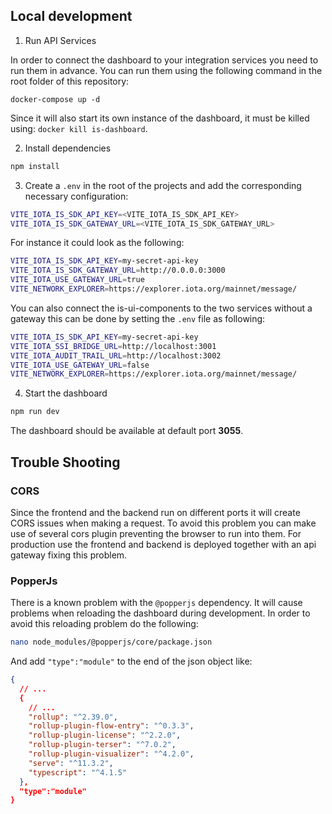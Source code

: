 
## Local development

1. Run API Services

In order to connect the dashboard to your integration services you need to run them in advance. You can run them using the following command in the root folder of this repository: 
```
docker-compose up -d
```
Since it will also start its own instance of the dashboard, it must be killed using: `docker kill is-dashboard`.


2. Install dependencies

```bash
npm install
```

3. Create a `.env` in the root of the projects and add the corresponding necessary configuration:

```bash
VITE_IOTA_IS_SDK_API_KEY=<VITE_IOTA_IS_SDK_API_KEY>
VITE_IOTA_IS_SDK_GATEWAY_URL=<VITE_IOTA_IS_SDK_GATEWAY_URL>
```

For instance it could look as the following:

```bash
VITE_IOTA_IS_SDK_API_KEY=my-secret-api-key
VITE_IOTA_IS_SDK_GATEWAY_URL=http://0.0.0.0:3000
VITE_IOTA_USE_GATEWAY_URL=true
VITE_NETWORK_EXPLORER=https://explorer.iota.org/mainnet/message/
```

You can also connect the is-ui-components to the two services without a gateway this can be done by setting the `.env` file as following:

```bash
VITE_IOTA_IS_SDK_API_KEY=my-secret-api-key
VITE_IOTA_SSI_BRIDGE_URL=http://localhost:3001
VITE_IOTA_AUDIT_TRAIL_URL=http://localhost:3002
VITE_IOTA_USE_GATEWAY_URL=false
VITE_NETWORK_EXPLORER=https://explorer.iota.org/mainnet/message/
```

4. Start the dashboard

```bash
npm run dev
```

The dashboard should be available at default port __3055__.

## Trouble Shooting

### CORS

Since the frontend and the backend run on different ports it will create CORS issues when making a request. To avoid this problem you can make use of several cors plugin preventing the browser to run into them. For production use the frontend and backend is deployed together with an api gateway fixing this problem.

### PopperJs
There is a known problem with the `@popperjs` dependency. It will cause problems when reloading the dashboard during development. In order to avoid this reloading problem do the following:

```bash
nano node_modules/@popperjs/core/package.json
```

And add `"type":"module"` to the end of the json object like:
```json
{
  // ...  
  {
    // ...
    "rollup": "^2.39.0",
    "rollup-plugin-flow-entry": "^0.3.3",
    "rollup-plugin-license": "^2.2.0",
    "rollup-plugin-terser": "^7.0.2",
    "rollup-plugin-visualizer": "^4.2.0",
    "serve": "^11.3.2",
    "typescript": "^4.1.5"
  },
  "type":"module"
}
```